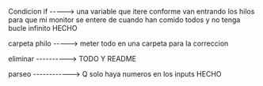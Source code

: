 Condicion if -----> una variable que itere conforme van entrando los hilos para que mi monitor se entere de cuando han comido todos y no tenga bucle infinito HECHO

carpeta philo -----> meter todo en una carpeta para la correccion

eliminar ----------> TODO Y README

parseo ------------> Q solo haya numeros en los inputs HECHO
